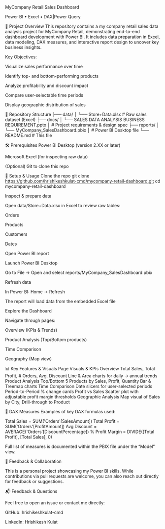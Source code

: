 MyCompany Retail Sales Dashboard

Power BI • Excel • DAX|Power Query

📖 Project Overview This repository contains a my company retail sales data analysis project for MyCompany Retail, demonstrating end-to-end dashboard development with Power BI. It includes data preparation in Excel, data modeling, DAX measures, and interactive report design to uncover key business insights.

Key Objectives:

Visualize sales performance over time

Identify top- and bottom-performing products

Analyze profitability and discount impact

Compare user-selectable time periods

Display geographic distribution of sales

📂 Repository Structure ├── data/ │ └── Store+Data.xlsx # Raw sales dataset (Excel) ├── docs/ │ └── SALES DATA ANALYSIS BUSINESS REQUIREMENT.pptx │ # Project requirements & design spec ├── reports/ │ └── MyCompany_SalesDashboard.pbix │ # Power BI Desktop file └── README.md # This file

🛠️ Prerequisites Power BI Desktop (version 2.XX or later)

Microsoft Excel (for inspecting raw data)

(Optional) Git to clone this repo

🔧 Setup & Usage Clone the repo git clone https://github.com/hrishikeshkulat-cmd/mycompany-retail-dashboard.git cd mycompany-retail-dashboard

Inspect & prepare data

Open data/Store+Data.xlsx in Excel to review raw tables:

Orders

Products

Customers

Dates

Open Power BI report

Launch Power BI Desktop

Go to File → Open and select reports/MyCompany_SalesDashboard.pbix

Refresh data

In Power BI: Home → Refresh

The report will load data from the embedded Excel file

Explore the Dashboard

Navigate through pages:

Overview (KPIs & Trends)

Product Analysis (Top/Bottom products)

Time Comparison

Geography (Map view)

📊 Key Features & Visuals Page Visuals & KPIs Overview Total Sales, Total Profit, # Orders, Avg. Discount Line & Area charts for daily → annual trends Product Analysis Top/Bottom 5 Products by Sales, Profit, Quantity Bar & Treemap charts Time Comparison Date slicers for user-selected periods Period-to-Period % change cards Profit vs Sales Scatter plot with adjustable profit margin thresholds Geographic Analysis Map visual of Sales by City, Drill-through to Product

🧮 DAX Measures Examples of key DAX formulas used:

Total Sales = SUM('Orders'[SalesAmount]) Total Profit = SUM('Orders'[ProfitAmount]) Avg Discount = AVERAGE('Orders'[DiscountPercentage]) % Profit Margin = DIVIDE([Total Profit], [Total Sales], 0)

Full list of measures is documented within the PBIX file under the “Model” view.

🤝 Feedback & Collaboration

This is a personal project showcasing my Power BI skills. While contributions via pull requests are welcome, you can also reach out directly for feedback or suggestions.

📬 Feedback & Questions

Feel free to open an issue or contact me directly:

GitHub: hrishikeshkulat-cmd

LinkedIn: Hrishikesh Kulat

